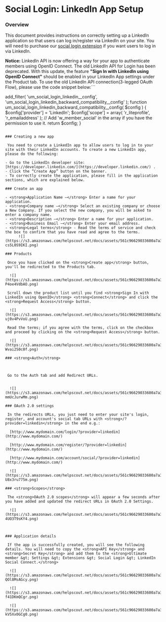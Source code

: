 ---
---
# Social Login: LinkedIn App Setup
### Overview

 This document provides instructions on correctly setting up a LinkedIn application so that users can log in/register via LinkedIn on your site. You will need to purchase our  [social login extension](https://ultimatemember.com/extensions/social-login/)  if you want users to log in via LinkedIn.

<strong>Notice:</strong> LinkedIn API is now offering a way for your app to authenticate members using OpenID Connect. The old LinkedIn API for Login has been deprecated. With this update, the feature <strong>"Sign In with LinkedIn using OpenID Connect"</strong> should be enabled in your LinkedIn App settings under the Product tab. To use the old LinkedIn API connection(3-legged OAuth Flow), please use the code snippet below:```

add_filter( 'um_social_login_linkedin__config', 'um_social_login_linkedin_backward_compatibility__config' );
function um_social_login_linkedin_backward_compatibility__config( $config ) {
    $config['provider'] = 'LinkedIn';
    $config['scope'] = array( 'r_liteprofile', 'r_emailaddress' ); // Add 'w_member_social' in the array if you have the permission to use it.
    return $config;
}
```

### Creating a new app

 You need to create a LinkedIn app to allow users to log in to your site with their LinkedIn accounts. To create a new LinkedIn app, please do the following:

- Go to the LinkedIn developer site:  [https://developer.linkedin.com/](https://developer.linkedin.com/) .
- Click the “Create App” button on the banner.
- To correctly create the application, please fill in the application sections, which are explained below.

### Create an app

- <strong>Application Name –</strong> Enter a name for your application.
- <strong>Company name –</strong> Select an existing company or choose a New Company. If you select the new company, you will be asked to enter a company name.
- <strong>Description –</strong> Enter a name for your application.
- <strong>Business Email –</strong> Enter your email address.
- <strong>Legal terms</strong> - Read the terms of service and check the box to confirm that you have read and agree to the terms.  
      ![](https://s3.amazonaws.com/helpscout.net/docs/assets/561c96629033600a7a36d662/images/64ef21bc4578be67333c65dd/file-cs5L0S9IKI.png)

### Products

 Once you have clicked on the <strong>Create app</strong> button, you'll be redirected to the Products tab.

  ![](https://s3.amazonaws.com/helpscout.net/docs/assets/561c96629033600a7a36d662/images/64ef20ebc89aad45b096b5f9/file-P4oe4VdbAO.png)

 Scroll down the product list until you find <strong>Sign In with LinkedIn using OpenID</strong> <strong>Connect</strong> and click the <strong>Request Access</strong> button.

  ![](https://s3.amazonaws.com/helpscout.net/docs/assets/561c96629033600a7a36d662/images/64ef22e54578be67333c65de/file-uj0v4PvVoU.png)

 Read the terms; if you agree with the terms, click on the checkbox and proceed by clicking on the <strong>Request Access</strong> button.

  ![](https://s3.amazonaws.com/helpscout.net/docs/assets/561c96629033600a7a36d662/images/64ef238c1ffdf4375f16c192/file-Wvai2S0c0f.png)

### <strong>Auth</strong>



 Go to the Auth tab and add Redirect URLs.   


  ![](https://s3.amazonaws.com/helpscout.net/docs/assets/561c96629033600a7a36d662/images/64ef27e6c89aad45b096b5ff/file-mmUcJurwMm.png)

### OAuth 2.0 settings

 In the redirects URLs, you just need to enter your site's login, register, and account's social tab URLs with <strong>/?provider=linkedin</strong> in the end e.g.:

  [http://www.mydomain.com/login/?provider=linkedin](http://www.mydomain.com/)

  [http://www.mydomain.com/register/?provider=linkedin](http://www.mydomain.com/)

  [http://www.mydomain.com/account/social/?provider=linkedin](http://www.mydomain.com/)

  ![](https://s3.amazonaws.com/helpscout.net/docs/assets/561c96629033600a7a36d662/images/64ef28d2c89aad45b096b602/file-U8x3ru775m.png)

### <strong>Scopes</strong>

 The <strong>OAuth 2.0 scopes</strong> will appear a few seconds after you have added and updated the redirect URLs in OAuth 2.0 Settings.

  ![](https://s3.amazonaws.com/helpscout.net/docs/assets/561c96629033600a7a36d662/images/64ef2963c89aad45b096b604/file-4UO3T9sKY4.png)



### Application details

 If the app is successfully created, you will see the following details. You will need to copy the <strong>API Key</strong> and <strong>Secret Key</strong> and add them to the <strong>Ultimate member &gt; Settings &gt; Extensions &gt; Social Login &gt; LinkedIn Social Connect.</strong>

  ![](https://s3.amazonaws.com/helpscout.net/docs/assets/561c96629033600a7a36d662/images/64ef2a0ec89aad45b096b606/file-QOl8MsAGcy.png)

  ![](https://s3.amazonaws.com/helpscout.net/docs/assets/561c96629033600a7a36d662/images/64ef2b05e82ed15ede51f708/file-f41DKmQCgr.png)

  ![](https://s3.amazonaws.com/helpscout.net/docs/assets/561c96629033600a7a36d662/images/65031ce34baf3c02bf197e2e/file-kV5Xx0GCg0.png)